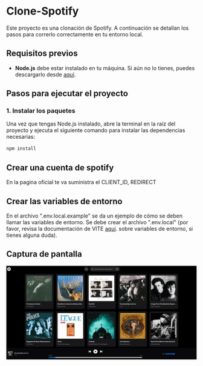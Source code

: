 # Clone-Spotify

Este proyecto es una clonación de Spotify. A continuación se detallan los pasos para correrlo correctamente en tu entorno local.

## Requisitos previos

- **Node.js** debe estar instalado en tu máquina. Si aún no lo tienes, puedes descargarlo desde [aquí](https://nodejs.org/).

## Pasos para ejecutar el proyecto

### 1. Instalar los paquetes

Una vez que tengas Node.js instalado, abre la terminal en la raíz del proyecto y ejecuta el siguiente comando para instalar las dependencias necesarias:

```bash
npm install
```
## Crear una cuenta de spotify 
En la pagina oficial te va suministra el  CLIENT_ID, REDIRECT 
## Crear las variables de entorno 
En el archivo ".env.local.example" se da un ejemplo de cómo se deben llamar las variables de entorno. Se debe crear el archivo ".env.local" (por favor, revisa la documentación de VITE  [aquí](https://vite.dev/guide/env-and-mode). sobre variables de entorno, si tienes alguna duda).
## Captura de pantalla
![Descripción de la imagen](/public/images/capturas.jpg)
